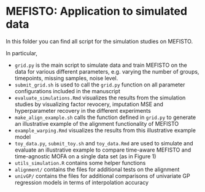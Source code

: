 # MEFISTO: Application to simulated data


In this folder you can find all script for the simulation studies on MEFISTO.

In particular,

* `grid.py` is the main script to simulate data and train MEFISTO on the data for various different parameters, e.g. varying the number of groups, timepoints, missing samples, noise level.
* `submit_grid.sh` is used to call the `grid.py` function on all parameter configurations included in the manuscript
* `evaluate_simulations.Rmd` visualizes the results from the simulation studies by visualizing factor revocery, imputation MSE and hyperparameter recovery in the different experiments
* `make_align_example.sh` calls the function defined in `grid.py` to generate an illustrative example of the alignment functionality of MEFISTO
* `example_warping.Rmd` visualizes the results from this illustrative example model
* `toy_data.py`, `submit_toy.sh` and `toy_data.Rmd` are used to simulate and evaluate an illustrative example to compare time-aware MEFISTO and time-agnostic MOFA on a single data set (as in Figure 1)
* `utils_simulation.R` contains some helper functions
* `alignment/` contains the files for additional tests on the alignment
* `univGP/` contains the files for additional comparisons of univariate GP regression models in terms of interpolation accuracy

